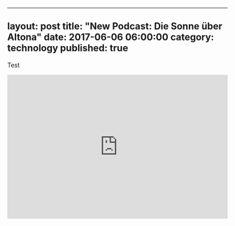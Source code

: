 
---
layout: post
title: "New Podcast: Die Sonne über Altona"
date: 2017-06-06 06:00:00
category: technology
published: true
---


Test 


<iframe frameborder='0' height='330px' scrolling='no' seamless src='https://simplecast.com/e/70699?style=large' width='100%'></iframe>